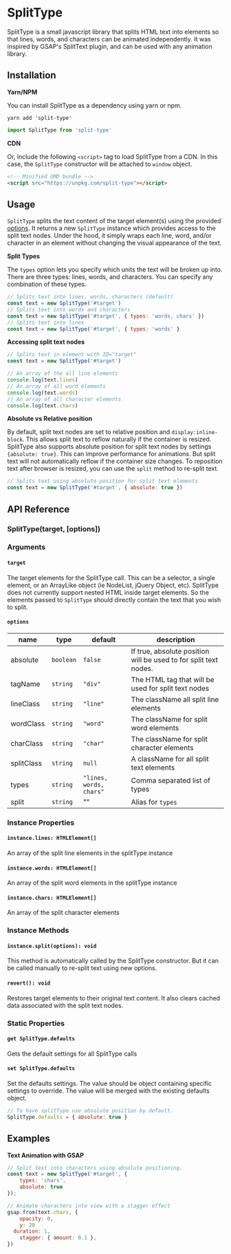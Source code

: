 # SplitType

SplitType is a small javascript library that splits HTML text into elements so that lines, words, and characters can be animated independently. It was inspired by GSAP's SplitText plugin, and can be used with any animation library. 

## Installation

**Yarn/NPM**

You can install SplitType as a dependency using yarn or npm.

```SHELL
yarn add 'split-type'
```
```js
import SplitType from 'split-type'
```

**CDN**

Or, include the following `<script>` tag to load SplitType from a CDN. In this case, the `SplitType` constructor will be attached to `window` object. 

```html
<!-- Minified UMD bundle -->
<script src="https://unpkg.com/split-type"></script>
```


## Usage 

`SplitType` splits the text content of the target element(s) using the provided [options](#options). It returns a new `SplitType` instance which provides access to the split text nodes.  Under the hood, it simply wraps each line, word, and/or character in an element without changing the visual appearance of the text. 

**Split Types**

The `types` option lets you specify which units the text will be broken up into. There are three types: lines, words, and characters. You can specify any combination of these types.

```js
// Splits text into lines, words, characters (default)
const text = new SplitType('#target')
// Splits text into words and characters
const text = new SplitType('#target', { types: 'words, chars' })
// Splits text into lines
const text = new SplitType('#target', { types: 'words' }
```

**Accessing split text nodes**

```js
// Splits text in element with ID="target"
const text = new SplitType('#target')

// An array of the all line elements
console.log(text.lines)
// An array of all word elements
console.log(text.words)
// An array of all character elements
console.log(text.chars)
```

**Absolute vs Relative position**

By default, split text nodes are set to relative position and `display:inline-block`. This allows split text to reflow naturally if the container is resized. SplitType also supports absolute position for split text nodes by settings `{absolute: true}`. This can improve performance for animations. But split text will not automatically reflow if the container size changes. To reposition text after browser is resized, you can use the `split` method to re-split text. 

```js
// Splits text using absolute position for split text elements
const text = new SplitType('#target', { absolute: true })
```

## API Reference 

### SplitType(target, [options])

### Arguments

#### `target` 

The target elements for the SplitType call. This can be a selector, a single element, or an ArrayLike object (ie NodeList, jQuery Object, etc). SplitType does not currently support nested HTML inside target elements. So the elements passed to `SplitType` should directly contain the text that you wish to split. 

#### `options`

| name       | type      | default                 | description                                                      |
| ---------- | --------- | ----------------------- | ---------------------------------------------------------------- |
| absolute   | `boolean` | `false`                 | If true, absolute position will be used to for split text nodes. |
| tagName    | `string`  | `"div"`                 | The HTML tag that will be used for split text nodes              |
| lineClass  | `string`  | `"line"`                | The className all split line elements                            |
| wordClass  | `string`  | `"word"`                | The className for split word elements                            |
| charClass  | `string`  | `"char"`                | The className for split character elements                       |
| splitClass | `string`  | `null`                  | A className for all split text elements                          |
| types      | `string`  | `"lines, words, chars"` | Comma separated list of types                                    |
| split      | `string`  | ""                      | Alias for `types`                                                |


###  Instance Properties


#### `instance.lines: HTMLElement[]`

An array of the split line elements in the splitType instance

#### `instance.words: HTMLElement[]`

An array of the split word elements in the splitType instance

#### `instance.chars: HTMLElement[]`

An array of the split character elements


### Instance Methods

#### `instance.split(options): void`

This method is automatically called by the SplitType constructor. But it can be called manually to re-split text using new options. 

#### `revert(): void`

Restores target elements to their original text content. It also clears cached data associated with the split text nodes. 

### Static Properties

#### `get SplitType.defaults`

Gets the default settings for all SplitType calls

#### `set SplitType.defaults`

Set the defaults settings. The value should be object containing specific settings to override. The value will be merged with the existing defaults object.

```js
// To have splitType use absolute position by default.
SplitType.defaults = { absolute: true }
```
  
## Examples

**Text Animation with GSAP**
``` js 
// Split text into characters using absolute positioning.
const text = new SplitType('#target', {
	types: 'chars',
	absolute: true
});

// Animate characters into view with a stagger effect
gsap.from(text.chars, {
	opacity: 0,
	y: 20
  duration: 1,
	stagger: { amount: 0.1 },
})
```
